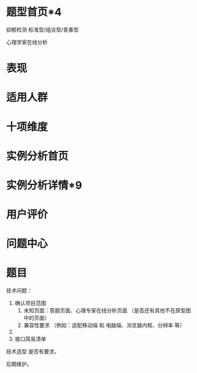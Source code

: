 # 题型首页*4

抑郁检测 标准型/组合型/青春型

心理学家在线分析

# 表现

# 适用人群

# 十项维度

# 实例分析首页

# 实例分析详情*9

# 用户评价

# 问题中心

# 题目



技术问题：

1. 确认项目范围
   1. 未知页面：答题页面、心理专家在线分析页面 （是否还有其他不在原型图中的页面）
   2. 兼容性要求 （例如：适配移动端 和 电脑端、浏览器内核、分辨率 等）
2. 
3. 接口简易清单

技术选型 是否有要求。

后期维护。